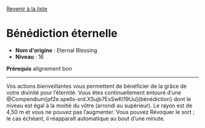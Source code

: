 [Revenir à la liste](..)

# Bénédiction éternelle

 * **Nom d'origine** : Eternal Blessing
 * **Niveau** : 16


<p><strong>Prérequis</strong> alignement bon</p>
<hr>
<p>Vos actions bienveillantes vous permettent de bénéficier de la grâce de votre divinité pour l’éternité. Vous êtes continuellement entouré d’une @Compendium[pf2e.spells-srd.XSujb7EsSwKl19Uu]{bénédiction} dont le niveau est égal à la moitié du vôtre (arrondi au supérieur). Le rayon est de 4,50 m et vous ne pouvez pas l’augmenter. Vous pouvez Révoquer le sort ; le cas échéant, il réapparaît automatique au bout d’une minute.</p>
